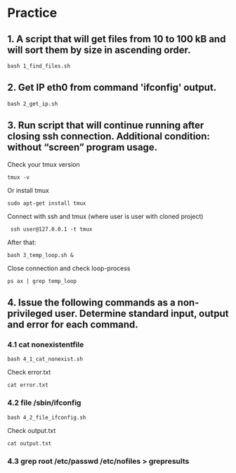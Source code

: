 # Practice

## 1. A script that will get files from 10 to 100 kB and will sort them by size in ascending order.


```
bash 1_find_files.sh 
```

## 2. Get IP eth0 from command 'ifconfig' output.


```
bash 2_get_ip.sh
```

## 3. Run script that will continue running after closing ssh connection. Additional condition: without “screen” program usage.

Check your tmux version

```
tmux -v
```

Or install tmux

```
sudo apt-get install tmux
```
Connect with ssh and tmux (where user is user with cloned project)

```
 ssh user@127.0.0.1 -t tmux 

```

After that:

```
bash 3_temp_loop.sh & 
```

Close connection and check loop-process

```
ps ax | grep temp_loop
```

## 4. Issue the following commands as a non-privileged user. Determine standard input, output and error for each command.

### 4.1 cat nonexistentfile

```
bash 4_1_cat_nonexist.sh
```

Check error.txt 

```
cat error.txt
```
### 4.2 file /sbin/ifconfig

```
bash 4_2_file_ifconfig.sh
```

Check output.txt

```
cat output.txt
```

### 4.3 grep root /etc/passwd /etc/nofiles > grepresults


